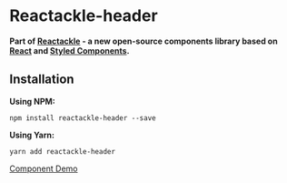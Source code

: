 # Reactackle-header


**Part of [Reactackle](https://www.npmjs.com/package/reactackle) - a new open-source components library based on [React](https://facebook.github.io/react/) and [Styled Components](https://www.styled-components.com).**

## Installation

**Using NPM:**
```
npm install reactackle-header --save
```

**Using Yarn:**
```
yarn add reactackle-header
```
[Component Demo](http://reactackle-docs.braincrumbs.io/#/header/demo)
